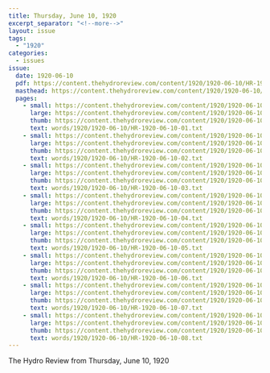 ```yaml
---
title: Thursday, June 10, 1920
excerpt_separator: "<!--more-->"
layout: issue
tags:
  - "1920"
categories:
  - issues
issue:
  date: 1920-06-10
  pdf: https://content.thehydroreview.com/content/1920/1920-06-10/HR-1920-06-10.pdf
  masthead: https://content.thehydroreview.com/content/1920/1920-06-10/masthead/HR-1920-06-10.jpg
  pages:
    - small: https://content.thehydroreview.com/content/1920/1920-06-10/small/HR-1920-06-10-01.jpg
      large: https://content.thehydroreview.com/content/1920/1920-06-10/large/HR-1920-06-10-01.jpg
      thumb: https://content.thehydroreview.com/content/1920/1920-06-10/thumbnails/HR-1920-06-10-01.jpg
      text: words/1920/1920-06-10/HR-1920-06-10-01.txt
    - small: https://content.thehydroreview.com/content/1920/1920-06-10/small/HR-1920-06-10-02.jpg
      large: https://content.thehydroreview.com/content/1920/1920-06-10/large/HR-1920-06-10-02.jpg
      thumb: https://content.thehydroreview.com/content/1920/1920-06-10/thumbnails/HR-1920-06-10-02.jpg
      text: words/1920/1920-06-10/HR-1920-06-10-02.txt
    - small: https://content.thehydroreview.com/content/1920/1920-06-10/small/HR-1920-06-10-03.jpg
      large: https://content.thehydroreview.com/content/1920/1920-06-10/large/HR-1920-06-10-03.jpg
      thumb: https://content.thehydroreview.com/content/1920/1920-06-10/thumbnails/HR-1920-06-10-03.jpg
      text: words/1920/1920-06-10/HR-1920-06-10-03.txt
    - small: https://content.thehydroreview.com/content/1920/1920-06-10/small/HR-1920-06-10-04.jpg
      large: https://content.thehydroreview.com/content/1920/1920-06-10/large/HR-1920-06-10-04.jpg
      thumb: https://content.thehydroreview.com/content/1920/1920-06-10/thumbnails/HR-1920-06-10-04.jpg
      text: words/1920/1920-06-10/HR-1920-06-10-04.txt
    - small: https://content.thehydroreview.com/content/1920/1920-06-10/small/HR-1920-06-10-05.jpg
      large: https://content.thehydroreview.com/content/1920/1920-06-10/large/HR-1920-06-10-05.jpg
      thumb: https://content.thehydroreview.com/content/1920/1920-06-10/thumbnails/HR-1920-06-10-05.jpg
      text: words/1920/1920-06-10/HR-1920-06-10-05.txt
    - small: https://content.thehydroreview.com/content/1920/1920-06-10/small/HR-1920-06-10-06.jpg
      large: https://content.thehydroreview.com/content/1920/1920-06-10/large/HR-1920-06-10-06.jpg
      thumb: https://content.thehydroreview.com/content/1920/1920-06-10/thumbnails/HR-1920-06-10-06.jpg
      text: words/1920/1920-06-10/HR-1920-06-10-06.txt
    - small: https://content.thehydroreview.com/content/1920/1920-06-10/small/HR-1920-06-10-07.jpg
      large: https://content.thehydroreview.com/content/1920/1920-06-10/large/HR-1920-06-10-07.jpg
      thumb: https://content.thehydroreview.com/content/1920/1920-06-10/thumbnails/HR-1920-06-10-07.jpg
      text: words/1920/1920-06-10/HR-1920-06-10-07.txt
    - small: https://content.thehydroreview.com/content/1920/1920-06-10/small/HR-1920-06-10-08.jpg
      large: https://content.thehydroreview.com/content/1920/1920-06-10/large/HR-1920-06-10-08.jpg
      thumb: https://content.thehydroreview.com/content/1920/1920-06-10/thumbnails/HR-1920-06-10-08.jpg
      text: words/1920/1920-06-10/HR-1920-06-10-08.txt
---
```


The Hydro Review from Thursday, June 10, 1920

<!--more-->

